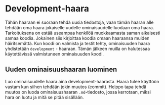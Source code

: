# Development-haara

Tähän haaraan ei suoraan tehdä uusia tiedostoja, vaan tämän haaran alle tehdään oma haara jokaiselle uudelle ominaisuudelle luodaan oma haara. Tarkoituksena on estää useampaa henkilöä muokkaamasta saman aikaisesti samaa koodia. Jokainen siis kirjoittaa koodia omaan haaraansa muiden häiritsemättä. Kun koodi on valmista ja testit tehty, ominaisuuden haara yhdistetään `development` - haaraan. Tämän jälkeen muilla on halutessaa käytettävissä valmistuneen ominaisuuden koodi.

## Uuden ominaisuushaaran luominen
Luo ominaisuudelle haara aina development-haarasta. Haara tulee käyttöön vastam kun siihen tehdään jokin muutos (commit). Helppo tapa tehdä muutos on luoda ominaisuushaaran `.md`-tiedosto, jossa kerrotaan, miksi hara on luotu ja mitä se pitää sisällään.
